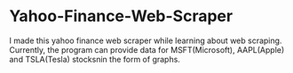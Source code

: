 # Yahoo-Finance-Web-Scraper

  I made this yahoo finance web scraper while learning about web scraping. Currently, the program can provide data for 
MSFT(Microsoft), AAPL(Apple) and TSLA(Tesla) stocksnin the form of graphs.
